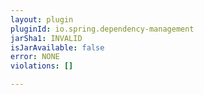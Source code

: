 ```yaml
---
layout: plugin
pluginId: io.spring.dependency-management
jarSha1: INVALID
isJarAvailable: false
error: NONE
violations: []

---
```

